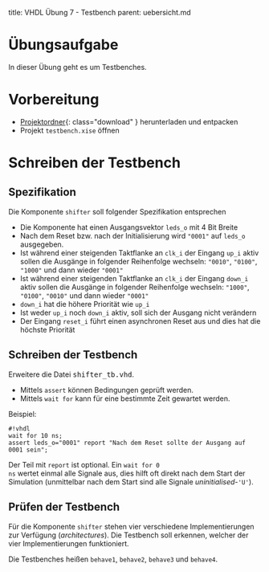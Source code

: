 title: VHDL Übung 7 - Testbench
parent: uebersicht.md

# Übungsaufgabe

In dieser Übung geht es um Testbenches.

# Vorbereitung

* [Projektordner](vhdl_uebung_7.compress){: class="download" } herunterladen und entpacken
* Projekt <code>testbench.xise</code> öffnen

# Schreiben der Testbench
## Spezifikation
Die Komponente <code>shifter</code> soll folgender Spezifikation entsprechen

* Die Komponente hat einen Ausgangsvektor <code>leds_o</code> mit 4 Bit Breite
* Nach dem Reset bzw. nach der Initialisierung wird <code>"0001"</code> auf <code>leds_o</code> ausgegeben.
* Ist während einer steigenden Taktflanke an <code>clk_i</code> der Eingang <code>up_i</code> aktiv sollen die Ausgänge in folgender Reihenfolge wechseln: <code>"0010"</code>, <code>"0100"</code>, <code>"1000"</code> und dann wieder <code>"0001"</code>
* Ist während einer steigenden Taktflanke an <code>clk_i</code> der Eingang <code>down_i</code> aktiv sollen die Ausgänge in folgender Reihenfolge wechseln: <code>"1000"</code>, <code>"0100"</code>, <code>"0010"</code> und dann wieder <code>"0001"</code>
* <code>down_i</code> hat die höhere Priorität wie <code>up_i</code>
* Ist weder <code>up_i</code> noch <code>down_i</code> aktiv, soll sich der Ausgang nicht verändern
* Der Eingang <code>reset_i</code> führt einen asynchronen Reset aus und dies hat die höchste Priorität

## Schreiben der Testbench
Erweitere die Datei <samp>shifter_tb.vhd</samp>.

* Mittels <code>assert</code> können Bedingungen geprüft werden.
* Mittels <code>wait for</code> kann für eine bestimmte Zeit gewartet werden.

Beispiel:

    #!vhdl
    wait for 10 ns;
    assert leds_o="0001" report "Nach dem Reset sollte der Ausgang auf 0001 sein";

Der Teil mit <code>report</code> ist optional. Ein <code>wait for 0 ns</code> wertet einmal alle Signale aus, dies hilft oft direkt nach dem
Start der Simulation (unmittelbar nach dem Start sind alle Signale *uninitialised*-<code>'U'</code>).

## Prüfen der Testbench
Für die Komponente <code>shifter</code> stehen vier verschiedene Implementierungen zur Verfügung (*architectures*). Die Testbench
soll erkennen, welcher der vier Implementierungen funktioniert.

Die Testbenches heißen <code>behave1</code>, <code>behave2</code>, <code>behave3</code> und <code>behave4</code>.
